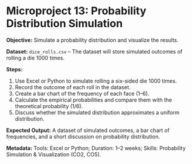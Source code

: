 # Microproject 13: Probability Distribution Simulation

**Objective:** Simulate a probability distribution and visualize the results.

**Dataset:** `dice_rolls.csv` – The dataset will store simulated outcomes of rolling a die 1000 times.

**Steps:**
1. Use Excel or Python to simulate rolling a six-sided die 1000 times.
2. Record the outcome of each roll in the dataset.
3. Create a bar chart of the frequency of each face (1–6).
4. Calculate the empirical probabilities and compare them with the theoretical probability (1/6).
5. Discuss whether the simulated distribution approximates a uniform distribution.

**Expected Output:** A dataset of simulated outcomes, a bar chart of frequencies, and a short discussion on probability distribution.

**Metadata:** Tools: Excel or Python; Duration: 1–2 weeks; Skills: Probability Simulation & Visualization (CO2, CO5).